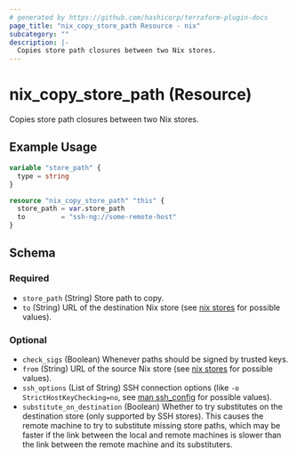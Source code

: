 ```yaml
---
# generated by https://github.com/hashicorp/terraform-plugin-docs
page_title: "nix_copy_store_path Resource - nix"
subcategory: ""
description: |-
  Copies store path closures between two Nix stores.
---
```


# nix_copy_store_path (Resource)

Copies store path closures between two Nix stores.

## Example Usage

```terraform
variable "store_path" {
  type = string
}

resource "nix_copy_store_path" "this" {
  store_path = var.store_path
  to         = "ssh-ng://some-remote-host"
}
```

<!-- schema generated by tfplugindocs -->
## Schema

### Required

- `store_path` (String) Store path to copy.
- `to` (String) URL of the destination Nix store (see [nix stores](https://nixos.org/manual/nix/stable/command-ref/new-cli/nix3-help-stores) for possible values).

### Optional

- `check_sigs` (Boolean) Whenever paths should be signed by trusted keys.
- `from` (String) URL of the source Nix store (see [nix stores](https://nixos.org/manual/nix/stable/command-ref/new-cli/nix3-help-stores) for possible values).
- `ssh_options` (List of String) SSH connection options (like `-o StrictHostKeyChecking=no`, see [man ssh_config](https://linux.die.net/man/5/ssh_config) for possible values).
- `substitute_on_destination` (Boolean) Whether to try substitutes on the destination store (only supported by SSH stores). This causes the remote machine to try to substitute missing store paths, which may be faster if the link between the local and remote machines is slower than the link between the remote machine and its substituters.
